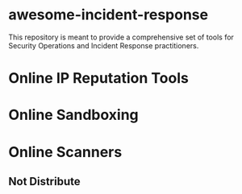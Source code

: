 # awesome-incident-response
This repository is meant to provide a comprehensive set of tools for Security Operations and Incident Response practitioners.

# Online IP Reputation Tools

# Online Sandboxing

# Online Scanners

## Not Distribute
